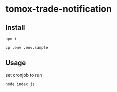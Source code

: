 # tomox-trade-notification

## Install
 ```
npm i

cp .env .env.sample

```
## Usage

set cronjob to run 
```
node index.js
```

